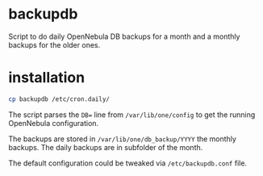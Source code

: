 backupdb
===============================================================================

Script to do daily OpenNebula DB backups for a month and a monthly backups
for the older ones.

# installation

```bash
cp backupdb /etc/cron.daily/
```

The script parses the `DB=` line from `/var/lib/one/config` to get the running
OpenNebula configuration.

The backups are stored in `/var/lib/one/db_backup/YYYY` the monthly backups.
The daily backups are in subfolder of the month.

The default configuration could be tweaked via `/etc/backupdb.conf` file.
